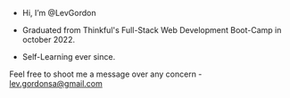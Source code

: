 - Hi, I’m @LevGordon

- Graduated from Thinkful's Full-Stack Web Development Boot-Camp in october 2022. 
- Self-Learning ever since.

Feel free to shoot me a message over any concern - lev.gordonsa@gmail.com

<!---
LevGordon/LevGordon is a ✨ special ✨ repository because its `README.md` (this file) appears on your GitHub profile.
You can click the Preview link to take a look at your changes.
--->

